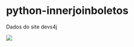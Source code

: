 # python-innerjoinboletos

Dados do site devs4j

<img src="https://github.com/cerchiariluiza/python-innerjoinboletos/blob/main/fina.png">
